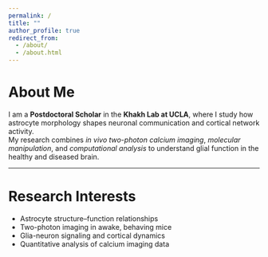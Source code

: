 ```yaml
---
permalink: /
title: ""
author_profile: true
redirect_from: 
  - /about/
  - /about.html
---
```



# About Me
I am a **Postdoctoral Scholar** in the **Khakh Lab at UCLA**, where I study how astrocyte morphology shapes neuronal communication and cortical network activity.  
My research combines *in vivo two-photon calcium imaging*, *molecular manipulation*, and *computational analysis* to understand glial function in the healthy and diseased brain.

---

# Research Interests
- Astrocyte structure–function relationships  
- Two-photon imaging in awake, behaving mice  
- Glia-neuron signaling and cortical dynamics  
- Quantitative analysis of calcium imaging data  
